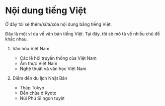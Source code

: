 # Nội dung tiếng Việt

Ở đây tôi sẽ thêm/sửa/xóa nội dung bằng tiếng Việt.

Đây là một ví dụ về văn bản tiếng Việt. Tại đây, tôi sẽ mô tả về nhiều chủ đề khác nhau.

1. Văn hóa Việt Nam
   - Các lễ hội truyền thống của Việt Nam
   - Ẩm thực Việt Nam
   - Nghệ thuật và văn học Việt Nam

2. Điểm đến du lịch Nhật Bản
   - Tháp Tokyo
   - Đền chùa ở Kyoto
   - Núi Phú Sĩ ngon tuyệt
